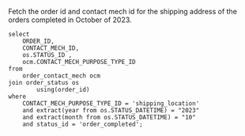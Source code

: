 Fetch the order id and contact mech id for the shipping address of the orders completed in October of 2023.
```
select
	ORDER_ID,
	CONTACT_MECH_ID,
	os.STATUS_ID ,
	ocm.CONTACT_MECH_PURPOSE_TYPE_ID
from
	order_contact_mech ocm
join order_status os
		using(order_id)
where
	CONTACT_MECH_PURPOSE_TYPE_ID = 'shipping_location'
	and extract(year from os.STATUS_DATETIME) = "2023"
	and extract(month from os.STATUS_DATETIME) = "10"
	and status_id = 'order_completed';
```
